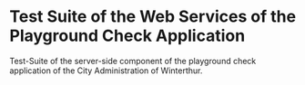 # Test Suite of the Web Services of the Playground Check Application
Test-Suite of the server-side component of the playground check application of the City Administration of Winterthur.
